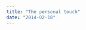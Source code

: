 ```yaml
---
title: "The personal touch"
date: "2014-02-18"
---
```


<div class="content">
<p><a href="assets/209-image.jpeg" target="_blank"> <img alt="" src="/preposterous/assets/209-image.jpeg"/> </a></p>
</div>
